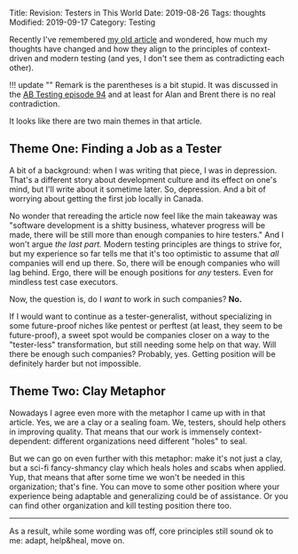 Title: Revision: Testers in This World
Date: 2019-08-26
Tags: thoughts
Modified: 2019-09-17
Category: Testing


Recently I've remembered [my old article]({filename}/articles/2018/2018-01-23-en-testers-in-this-world.md) and wondered, how much my thoughts  have changed and how they align to the principles of context-driven and modern testing (and yes, I don't see them as contradicting each other).

!!! update ""
    Remark is the parentheses is a bit stupid. It was discussed in the [AB Testing episode 94](https://www.angryweasel.com/ABTesting/ab-testing-episode-94-modern-testing-meets-context-driven-testing/) and at least for Alan and Brent there is no real contradiction.

It looks like there are two main themes in that article.

## Theme One: Finding a Job as a Tester

A bit of a background: when I was writing that piece, I was in depression. That's a different story about development culture and its effect on one's mind, but I'll write about it sometime later. So, depression. And a bit of worrying about getting the first job locally in Canada.

No wonder that rereading the article now feel like the main takeaway was "software development is a shitty business, whatever progress will be made, there will be still more than enough companies to hire testers." And I won't argue *the last part.* Modern testing principles are things to strive for, but my experience so far tells me that it's too optimistic to assume that *all* companies will end up there. So, there will be enough companies who will lag behind. Ergo, there will be enough positions for *any* testers. Even for mindless test case executors. 

Now, the question is, do I *want* to work in such companies? **No.**

If I would want to continue as a tester-generalist, without specializing in some future-proof niches like pentest or perftest (at least, they seem to be future-proof), a sweet spot would be companies closer on a way to the "tester-less" transformation, but still needing some help on that way. Will there be enough such companies? Probably, yes. Getting position will be definitely harder but not impossible.


## Theme Two: Clay Metaphor

Nowadays I agree even more with the metaphor I came up with in that article. Yes, we are a clay or a sealing foam. We, testers, should help others in improving quality. That means that our work is immensely context-dependent: different organizations need different "holes" to seal. 

But we can go on even further with this metaphor: make it's not just a clay, but a sci-fi fancy-shmancy clay which heals holes and scabs when applied. Yup, that means that after some time we won't be needed in this organization; that's fine. You can move to some other position where your experience being adaptable and generalizing could be of assistance. Or you can find other organization and kill testing position there too. 

---

As a result, while some wording was off, core principles still sound ok to me: adapt, help&heal, move on.
